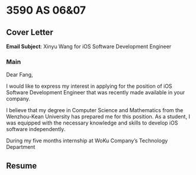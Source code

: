 # 3590 AS 06&07

## Cover Letter

**Email Subject**: Xinyu Wang for iOS Software Development Engineer

### Main

Dear Fang,

I would like to express my interest in applying for the position of iOS Software Development Engineer that was recently made available in your company.

I believe that my degree in Computer Science and Mathematics from the Wenzhou-Kean University has prepared me for this position. As a student, I was equipped with the necessary knowledge and skills to develop iOS software independently.

During my five months internship at WoKu Company’s Technology Department 

## Resume